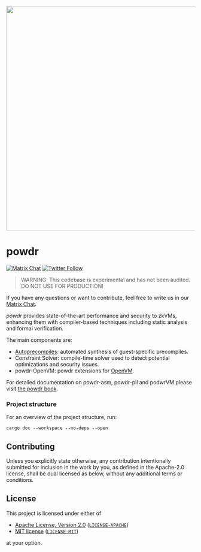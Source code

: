 <p align="center">
  <img src="book/src/powdr_wires.png" width="600">
</p>

# powdr

[![Matrix Chat](https://img.shields.io/badge/Matrix%20-chat-brightgreen?style=plastic&logo=matrix)](https://matrix.to/#/#powdr:matrix.org)
[![Twitter Follow](https://img.shields.io/twitter/follow/powdr_labs?style=plastic&logo=twitter)](https://twitter.com/powdr_labs)<!-- markdown-link-check-disable-line -->

> WARNING: This codebase is experimental and has not been audited. DO NOT USE FOR PRODUCTION!

If you have any questions or want to contribute, feel free to write us in our [Matrix Chat](https://matrix.to/#/#powdr:matrix.org).

*powdr* provides state-of-the-art performance and security to zkVMs, enhancing them with compiler-based techniques including static analysis and formal verification.

The main components are:

- [Autoprecompiles](https://www.powdr.org/blog/auto-acc-circuits): automated synthesis of guest-specific precompiles.
- Constraint Solver: compile-time solver used to detect potential optimizations and security issues.
- powdr-OpenVM: powdr extensions for [OpenVM](https://github.com/openvm-org/openvm/).

For detailed documentation on powdr-asm, powdr-pil and podwrVM please visit [the powdr book](https://docs.powdr.org/).

### Project structure

For an overview of the project structure, run:
```
cargo doc --workspace --no-deps --open
```

## Contributing

Unless you explicitly state otherwise, any contribution intentionally submitted
for inclusion in the work by you, as defined in the Apache-2.0 license, shall be
dual licensed as below, without any additional terms or conditions.

## License

This project is licensed under either of

<!-- markdown-link-check-disable -->
- [Apache License, Version 2.0](https://www.apache.org/licenses/LICENSE-2.0) ([`LICENSE-APACHE`](LICENSE-APACHE))
- [MIT license](https://opensource.org/licenses/MIT) ([`LICENSE-MIT`](LICENSE-MIT))
<!-- markdown-link-check-enable -->

at your option.
